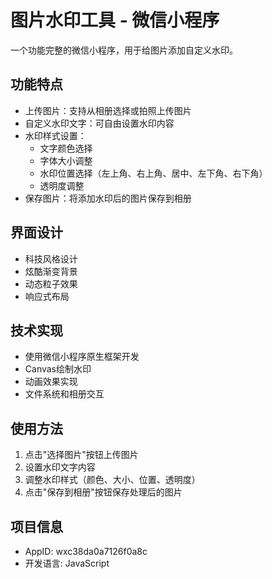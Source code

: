 # 图片水印工具 - 微信小程序

一个功能完整的微信小程序，用于给图片添加自定义水印。

## 功能特点

- 上传图片：支持从相册选择或拍照上传图片
- 自定义水印文字：可自由设置水印内容
- 水印样式设置：
  - 文字颜色选择
  - 字体大小调整
  - 水印位置选择（左上角、右上角、居中、左下角、右下角）
  - 透明度调整
- 保存图片：将添加水印后的图片保存到相册

## 界面设计

- 科技风格设计
- 炫酷渐变背景
- 动态粒子效果
- 响应式布局

## 技术实现

- 使用微信小程序原生框架开发
- Canvas绘制水印
- 动画效果实现
- 文件系统和相册交互

## 使用方法

1. 点击"选择图片"按钮上传图片
2. 设置水印文字内容
3. 调整水印样式（颜色、大小、位置、透明度）
4. 点击"保存到相册"按钮保存处理后的图片

## 项目信息

- AppID: wxc38da0a7126f0a8c
- 开发语言: JavaScript 